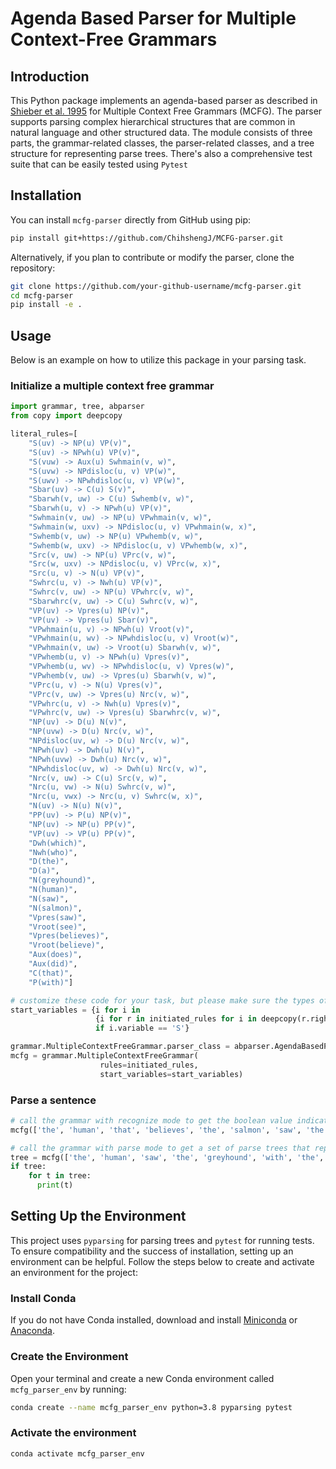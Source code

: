# Agenda Based Parser for Multiple Context-Free Grammars

## Introduction

This Python package implements an agenda-based parser as described in [Shieber et al. 1995](https://doi.org/10.1016/0743-1066(95)00035-I) for Multiple Context Free Grammars (MCFG). The parser supports parsing complex hierarchical structures that are common in natural language and other structured data. The module consists of three parts, the grammar-related classes, the parser-related classes, and a tree structure for representing parse trees. There's also a comprehensive test suite that can be easily tested using `Pytest`



## Installation

You can install `mcfg-parser` directly from GitHub using pip:

```bash
pip install git+https://github.com/ChihshengJ/MCFG-parser.git
```

Alternatively, if you plan to contribute or modify the parser, clone the repository:

```bash
git clone https://github.com/your-github-username/mcfg-parser.git 
cd mcfg-parser
pip install -e .
```



## Usage

Below is an example on how to utilize this package in your parsing task. 

### Initialize a multiple context free grammar

```python
import grammar, tree, abparser
from copy import deepcopy

literal_rules=[
    "S(uv) -> NP(u) VP(v)",
    "S(uv) -> NPwh(u) VP(v)",
    "S(vuw) -> Aux(u) Swhmain(v, w)",
    "S(uvw) -> NPdisloc(u, v) VP(w)",
    "S(uwv) -> NPwhdisloc(u, v) VP(w)",
    "Sbar(uv) -> C(u) S(v)",
    "Sbarwh(v, uw) -> C(u) Swhemb(v, w)",
    "Sbarwh(u, v) -> NPwh(u) VP(v)",
    "Swhmain(v, uw) -> NP(u) VPwhmain(v, w)",
    "Swhmain(w, uxv) -> NPdisloc(u, v) VPwhmain(w, x)",
    "Swhemb(v, uw) -> NP(u) VPwhemb(v, w)",
    "Swhemb(w, uxv) -> NPdisloc(u, v) VPwhemb(w, x)",
    "Src(v, uw) -> NP(u) VPrc(v, w)",
    "Src(w, uxv) -> NPdisloc(u, v) VPrc(w, x)",
    "Src(u, v) -> N(u) VP(v)",
    "Swhrc(u, v) -> Nwh(u) VP(v)",
    "Swhrc(v, uw) -> NP(u) VPwhrc(v, w)",
    "Sbarwhrc(v, uw) -> C(u) Swhrc(v, w)",
    "VP(uv) -> Vpres(u) NP(v)",
    "VP(uv) -> Vpres(u) Sbar(v)",
    "VPwhmain(u, v) -> NPwh(u) Vroot(v)",
    "VPwhmain(u, wv) -> NPwhdisloc(u, v) Vroot(w)",
    "VPwhmain(v, uw) -> Vroot(u) Sbarwh(v, w)",
    "VPwhemb(u, v) -> NPwh(u) Vpres(v)",
    "VPwhemb(u, wv) -> NPwhdisloc(u, v) Vpres(w)",
    "VPwhemb(v, uw) -> Vpres(u) Sbarwh(v, w)",
    "VPrc(u, v) -> N(u) Vpres(v)",
    "VPrc(v, uw) -> Vpres(u) Nrc(v, w)",
    "VPwhrc(u, v) -> Nwh(u) Vpres(v)",
    "VPwhrc(v, uw) -> Vpres(u) Sbarwhrc(v, w)",
    "NP(uv) -> D(u) N(v)",
    "NP(uvw) -> D(u) Nrc(v, w)",
    "NPdisloc(uv, w) -> D(u) Nrc(v, w)",
    "NPwh(uv) -> Dwh(u) N(v)",
    "NPwh(uvw) -> Dwh(u) Nrc(v, w)",
    "NPwhdisloc(uv, w) -> Dwh(u) Nrc(v, w)",
    "Nrc(v, uw) -> C(u) Src(v, w)",
    "Nrc(u, vw) -> N(u) Swhrc(v, w)",
    "Nrc(u, vwx) -> Nrc(u, v) Swhrc(w, x)",
    "N(uv) -> N(u) N(v)",
    "PP(uv) -> P(u) NP(v)",
    "NP(uv) -> NP(u) PP(v)",
    "VP(uv) -> VP(u) PP(v)",
    "Dwh(which)",
    "Nwh(who)",
    "D(the)",
    "D(a)",
    "N(greyhound)",
    "N(human)",
    "N(saw)",
    "N(salmon)",
    "Vpres(saw)",
    "Vroot(see)",
    "Vpres(believes)",
    "Vroot(believe)",
    "Aux(does)",
    "Aux(did)",
    "C(that)",
    "P(with)"]

# customize these code for your task, but please make sure the types of the parameters are all correct
start_variables = {i for i in 
                   {i for r in initiated_rules for i in deepcopy(r.right_side) + ((deepcopy(r.left_side)),)} 
                   if i.variable == 'S'}

grammar.MultipleContextFreeGrammar.parser_class = abparser.AgendaBasedParser
mcfg = grammar.MultipleContextFreeGrammar(
                    rules=initiated_rules,
                    start_variables=start_variables)
```

### Parse a sentence

```python
# call the grammar with recognize mode to get the boolean value indicating whether this sentence is grammatical or not with regard to your rules
mcfg(['the', 'human', 'that', 'believes', 'the', 'salmon', 'saw', 'the', 'greyhound'], mode="recognize")

# call the grammar with parse mode to get a set of parse trees that represents the parsing result
tree = mcfg(['the', 'human', 'saw', 'the', 'greyhound', 'with', 'the', 'salmon'], mode = 'parse')
if tree:
    for t in tree:
      print(t)
```

## Setting Up the Environment

This project uses `pyparsing` for parsing trees and `pytest` for running tests. To ensure compatibility and the success of installation, setting up an environment can be helpful. Follow the steps below to create and activate an environment for the project:

### Install Conda

If you do not have Conda installed, download and install [Miniconda](https://docs.conda.io/en/latest/miniconda.html) or [Anaconda](https://www.anaconda.com/products/distribution).

### Create the Environment

Open your terminal and create a new Conda environment called `mcfg_parser_env` by running:

```bash
conda create --name mcfg_parser_env python=3.8 pyparsing pytest
```

### Activate the environment

```bash
conda activate mcfg_parser_env
```

